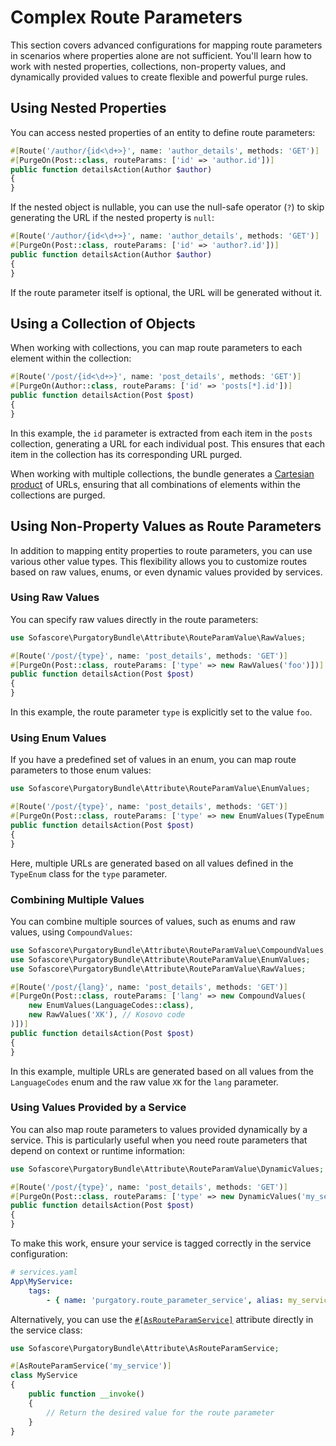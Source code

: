 # Complex Route Parameters

This section covers advanced configurations for mapping route parameters in scenarios where properties alone are not
sufficient. You'll learn how to work with nested properties, collections, non-property values, and dynamically provided
values to create flexible and powerful purge rules.

## Using Nested Properties

You can access nested properties of an entity to define route parameters:

```php
#[Route('/author/{id<\d+>}', name: 'author_details', methods: 'GET')]
#[PurgeOn(Post::class, routeParams: ['id' => 'author.id'])]
public function detailsAction(Author $author)
{
}
```

If the nested object is nullable, you can use the null-safe operator (`?`) to skip generating the URL if the nested
property is `null`:

```php
#[Route('/author/{id<\d+>}', name: 'author_details', methods: 'GET')]
#[PurgeOn(Post::class, routeParams: ['id' => 'author?.id'])]
public function detailsAction(Author $author)
{
}
```

If the route parameter itself is optional, the URL will be generated without it.

## Using a Collection of Objects

When working with collections, you can map route parameters to each element within the collection:

```php
#[Route('/post/{id<\d+>}', name: 'post_details', methods: 'GET')]
#[PurgeOn(Author::class, routeParams: ['id' => 'posts[*].id'])]
public function detailsAction(Post $post)
{
}
```

In this example, the `id` parameter is extracted from each item in the `posts` collection, generating a URL for each
individual post. This ensures that each item in the collection has its corresponding URL purged.

When working with multiple collections, the bundle generates
a [Cartesian product](https://en.wikipedia.org/wiki/Cartesian_product) of URLs, ensuring that all combinations of
elements within the collections are purged.

## Using Non-Property Values as Route Parameters

In addition to mapping entity properties to route parameters, you can use various other value types. This flexibility
allows you to customize routes based on raw values, enums, or even dynamic values provided by services.

### Using Raw Values

You can specify raw values directly in the route parameters:

```php
use Sofascore\PurgatoryBundle\Attribute\RouteParamValue\RawValues;

#[Route('/post/{type}', name: 'post_details', methods: 'GET')]
#[PurgeOn(Post::class, routeParams: ['type' => new RawValues('foo')])]
public function detailsAction(Post $post)
{
}
```

In this example, the route parameter `type` is explicitly set to the value `foo`.

### Using Enum Values

If you have a predefined set of values in an enum, you can map route parameters to those enum values:

```php
use Sofascore\PurgatoryBundle\Attribute\RouteParamValue\EnumValues;

#[Route('/post/{type}', name: 'post_details', methods: 'GET')]
#[PurgeOn(Post::class, routeParams: ['type' => new EnumValues(TypeEnum::class)])]
public function detailsAction(Post $post)
{
}
```

Here, multiple URLs are generated based on all values defined in the `TypeEnum` class for the `type` parameter.

### Combining Multiple Values

You can combine multiple sources of values, such as enums and raw values, using `CompoundValues`:

```php
use Sofascore\PurgatoryBundle\Attribute\RouteParamValue\CompoundValues;
use Sofascore\PurgatoryBundle\Attribute\RouteParamValue\EnumValues;
use Sofascore\PurgatoryBundle\Attribute\RouteParamValue\RawValues;

#[Route('/post/{lang}', name: 'post_details', methods: 'GET')]
#[PurgeOn(Post::class, routeParams: ['lang' => new CompoundValues(
    new EnumValues(LanguageCodes::class),
    new RawValues('XK'), // Kosovo code
)])]
public function detailsAction(Post $post)
{
}
```

In this example, multiple URLs are generated based on all values from the `LanguageCodes` enum and the raw value `XK`
for the `lang` parameter.

### Using Values Provided by a Service

You can also map route parameters to values provided dynamically by a service. This is particularly useful when you need
route parameters that depend on context or runtime information:

```php
use Sofascore\PurgatoryBundle\Attribute\RouteParamValue\DynamicValues;

#[Route('/post/{type}', name: 'post_details', methods: 'GET')]
#[PurgeOn(Post::class, routeParams: ['type' => new DynamicValues('my_service')])]
public function detailsAction(Post $post)
{
}
```

To make this work, ensure your service is tagged correctly in the service configuration:

```yaml
# services.yaml
App\MyService:
    tags:
        - { name: 'purgatory.route_parameter_service', alias: my_service }
```

Alternatively, you can use the [`#[AsRouteParamService]`](/src/Attribute/AsRouteParamService.php) attribute directly in
the service class:

```php
use Sofascore\PurgatoryBundle\Attribute\AsRouteParamService;

#[AsRouteParamService('my_service')]
class MyService
{
    public function __invoke()
    {
        // Return the desired value for the route parameter
    }
}
```
